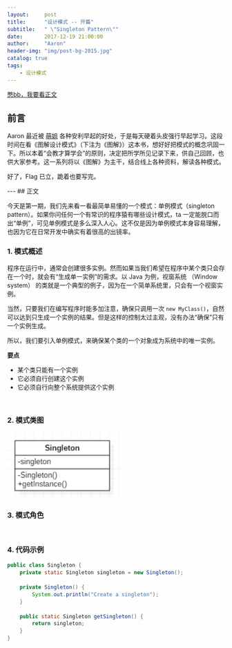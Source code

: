```yaml
---
layout:     post
title:      "设计模式 -- 开篇"
subtitle:   " \"Singleton Pattern\""
date:       2017-12-19 21:00:00
author:     "Aaron"
header-img: "img/post-bg-2015.jpg"
catalog: true
tags:
    - 设计模式
---
```



[憋bb，我要看正文](#build)

## 前言

Aaron 最近被 [萌姐](https://weibo.com/zhangmenggyl) 各种安利早起的好处，于是每天硬着头皮强行早起学习。这段时间在看《图解设计模式》（下注为《图解》）这本书，想好好把模式的概念巩固一下。所以本着“会教才算学会”的原则，决定把所学所见记录下来，供自己回顾，也供大家参考。这一系列将以《图解》为主干，结合线上各种资料，解读各种模式。

好了，Flag 已立，跪着也要写完。
<br/>

<p id = "build"></p>
---
## 正文

今天是第一期，我们先来看一看最简单易懂的一个模式：单例模式（singleton pattern）。如果你问任何一个有常识的程序猿有哪些设计模式，ta 一定能脱口而出“单例”，可见单例模式是多么深入人心。这不仅是因为单例模式本身容易理解，也因为它在日常开发中确实有着很高的出镜率。

### 1. 模式概述
程序在运行中，通常会创建很多实例。然而如果当我们希望在程序中某个类只会存在一个时，就会有“生成单一实例”的需求。以 Java 为例，视窗系统 （Window system） 的类就是一个典型的例子，因为在一个简单系统里，只会有一个视窗实例。

当然，只要我们在编写程序时能多加注意，确保只调用一次 `new MyClass()`，自然可以达到只生成一个实例的结果。但是这样的控制太过主观，没有办法“确保”只有一个实例生成。

所以，我们要引入单例模式，来确保某个类的一个对象成为系统中的唯一实例。

**要点**

- 某个类只能有一个实例
- 它必须自行创建这个实例
- 它必须自行向整个系统提供这个实例

<br />

### 2. 模式类图

<img class="shadow" src="/img/in-post/designpattern/singleton-1.png" width="260">
<br />

### 3. 模式角色


<br />

### 4. 代码示例


```java
public class Singleton {
    private static Singleton singleton = new Singleton();

    private Singleton() {
        System.out.println("Create a singleton");
    }

    public static Singleton getSingleton() {
        return singleton;
    }
}
```












